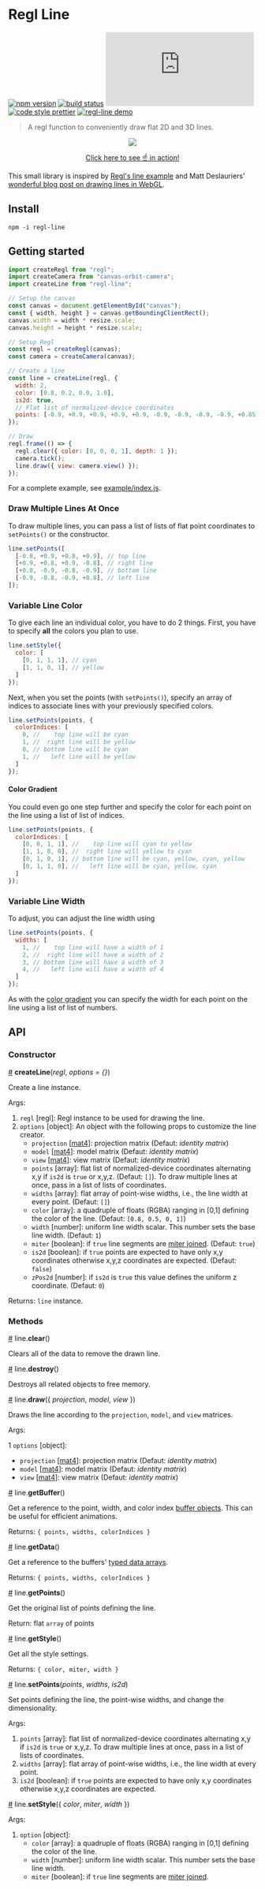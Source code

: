 # Regl Line

[![npm version](https://img.shields.io/npm/v/regl-line.svg)](https://www.npmjs.com/package/regl-line)
[![build status](https://github.com/flekschas/regl-line/workflows/build/badge.svg)](https://github.com/flekschas/regl-line/actions?query=workflow%3Abuild)
[![gzipped size](https://img.badgesize.io/https:/unpkg.com/regl-line/dist/regl-line.min.js?color=e17fff&compression=gzip)](https://bundlephobia.com/result?p=regl-line)
[![code style prettier](https://img.shields.io/badge/code_style-prettier-80a1ff.svg)](https://github.com/prettier/prettier)
[![regl-line demo](https://img.shields.io/badge/demo-online-f264ab.svg)](https://flekschas.github.io/regl-line/)

> A regl function to conveniently draw flat 2D and 3D lines.

<p align="center">
  <img src="https://flekschas.github.io/regl-line/teaser.gif" />
</p>

<p align="center">
  <a href="https://flekschas.github.io/regl-line/">Click here to see ☝️ in action!</a>
</p>

This small library is inspired by [Regl's line example](http://regl.party/examples?line) and Matt Deslauriers' [wonderful blog post on drawing lines in WebGL](https://mattdesl.svbtle.com/drawing-lines-is-hard).

## Install

```
npm -i regl-line
```

## Getting started

```javascript
import createRegl from "regl";
import createCamera from "canvas-orbit-camera";
import createLine from "regl-line";

// Setup the canvas
const canvas = document.getElementById("canvas");
const { width, height } = canvas.getBoundingClientRect();
canvas.width = width * resize.scale;
canvas.height = height * resize.scale;

// Setup Regl
const regl = createRegl(canvas);
const camera = createCamera(canvas);

// Create a line
const line = createLine(regl, {
  width: 2,
  color: [0.8, 0.2, 0.0, 1.0],
  is2d: true,
  // Flat list of normalized-device coordinates
  points: [-0.9, +0.9, +0.9, +0.9, +0.9, -0.9, -0.9, -0.9, -0.9, +0.85]
});

// Draw
regl.frame(() => {
  regl.clear({ color: [0, 0, 0, 1], depth: 1 });
  camera.tick();
  line.draw({ view: camera.view() });
});
```

For a complete example, see [example/index.js](example/index.js).

### Draw Multiple Lines At Once

To draw multiple lines, you can pass a list of lists of flat point coordinates to `setPoints()` or the constructor.

```javascript
line.setPoints([
  [-0.8, +0.9, +0.8, +0.9], // top line
  [+0.9, +0.8, +0.9, -0.8], // right line
  [+0.8, -0.9, -0.8, -0.9], // bottom line
  [-0.9, -0.8, -0.9, +0.8], // left line
]);
```

### Variable Line Color

To give each line an individual color, you have to do 2 things. First, you have to specify **all** the colors you plan to use.

```javascript
line.setStyle({
  color: [
    [0, 1, 1, 1], // cyan
    [1, 1, 0, 1], // yellow
  ]
});
```

Next, when you set the points (with `setPoints()`), specify an array of indices to associate lines with your previously specified colors.

```javascript
line.setPoints(points, {
  colorIndices: [
    0, //    top line will be cyan
    1, //  right line will be yellow
    0, // bottom line will be cyan
    1, //   left line will be yellow
  ]
});
```

#### Color Gradient

You could even go one step further and specify the color for each point on the line using a list of list of indices.

```javascript
line.setPoints(points, {
  colorIndices: [
    [0, 0, 1, 1], //    top line will cyan to yellow
    [1, 1, 0, 0], //  right line will yellow to cyan
    [0, 1, 0, 1], // bottom line will be cyan, yellow, cyan, yellow
    [0, 1, 1, 0], //   left line will be cyan, yellow, cyan
  ]
});
```

### Variable Line Width

To adjust, you can adjust the line width using

```javascript
line.setPoints(points, {
  widths: [
    1, //    top line will have a width of 1
    2, //  right line will have a width of 2
    3, // bottom line will have a width of 3
    4, //   left line will have a width of 4
  ]
});
```

As with the [color gradient](#color-gradient) you can specify the width for each point on the line using a list of list of numbers.

## API

### Constructor

<a name="createLine" href="#createLine">#</a> <b>createLine</b>(<i>regl</i>, <i>options = {}</i>)

Create a line instance.

Args:

1. `regl` [regl]: Regl instance to be used for drawing the line.
2. `options` [object]: An object with the following props to customize the line creator.
   - `projection` [[mat4](http://glmatrix.net/docs/module-mat4.html)]: projection matrix (Defaut: _identity matrix_)
   - `model` [[mat4](http://glmatrix.net/docs/module-mat4.html)]: model matrix (Defaut: _identity matrix_)
   - `view` [[mat4](http://glmatrix.net/docs/module-mat4.html)]: view matrix (Defaut: _identity matrix_)
   - `points` [array]: flat list of normalized-device coordinates alternating x,y if `is2d` is `true` or x,y,z. (Defaut: `[]`). To draw multiple lines at once, pass in a list of lists of coordinates.
   - `widths` [array]: flat array of point-wise widths, i.e., the line width at every point. (Defaut: `[]`)
   - `color` [array]: a quadruple of floats (RGBA) ranging in [0,1] defining the color of the line. (Defaut: `[0.8, 0.5, 0, 1]`)
   - `width` [number]: uniform line width scalar. This number sets the base line width. (Defaut: `1`)
   - `miter` [boolean]: if `true` line segments are [miter joined](https://en.wikipedia.org/wiki/Miter_joint). (Defaut: `true`)
   - `is2d` [boolean]: if `true` points are expected to have only x,y coordinates otherwise x,y,z coordinates are expected. (Defaut: `false`)
   - `zPos2d` [number]: if `is2d` is `true` this value defines the uniform z coordinate. (Defaut: `0`)

Returns: `line` instance.

### Methods

<a name="line.clear" href="#line.clear">#</a> line.<b>clear</b>()

Clears all of the data to remove the drawn line.

<a name="line.destroy" href="#line.destroy">#</a> line.<b>destroy</b>()

Destroys all related objects to free memory.

<a name="line.draw" href="#line.draw">#</a> line.<b>draw</b>({ <i>projection</i>, <i>model</i>, <i>view</i> })

Draws the line according to the `projection`, `model`, and `view` matrices.

Args:

1 `options` [object]:

- `projection` [[mat4](http://glmatrix.net/docs/module-mat4.html)]: projection matrix (Defaut: _identity matrix_)
- `model` [[mat4](http://glmatrix.net/docs/module-mat4.html)]: model matrix (Defaut: _identity matrix_)
- `view` [[mat4](http://glmatrix.net/docs/module-mat4.html)]: view matrix (Defaut: _identity matrix_)

<a name="line.getBuffer" href="#line.getBuffer">#</a> line.<b>getBuffer</b>()

Get a reference to the point, width, and color index [buffer objects](http://regl.party/api#buffers). This can be useful for efficient animations.

Returns: `{ points, widths, colorIndices }`

<a name="line.getData" href="#line.getData">#</a> line.<b>getData</b>()

Get a reference to the buffers' [typed data arrays](https://developer.mozilla.org/en-US/docs/Web/JavaScript/Typed_arrays).

Returns: `{ points, widths, colorIndices }`

<a name="line.getPoints" href="#line.getPoints">#</a> line.<b>getPoints</b>()

Get the original list of points defining the line.

Return: flat `array` of points

<a name="line.getStyle" href="#line.getStyle">#</a> line.<b>getStyle</b>()

Get all the style settings.

Returns: `{ color, miter, width }`

<a name="line.setPoints" href="#line.setPoints">#</a> line.<b>setPoints</b>(<i>points</i>, <i>widths</i>, <i>is2d</i>)

Set points defining the line, the point-wise widths, and change the dimensionality.

Args:

1. `points` [array]: flat list of normalized-device coordinates alternating x,y if `is2d` is `true` or x,y,z. To draw multiple lines at once, pass in a list of lists of coordinates.
2. `widths` [array]: flat array of point-wise widths, i.e., the line width at every point.
3. `is2d` [boolean]: if `true` points are expected to have only x,y coordinates otherwise x,y,z coordinates are expected.

<a name="line.setStyle" href="#line.setStyle">#</a> line.<b>setStyle</b>({ <i>color</i>, <i>miter</i>, <i>width</i> })

Args:

1. `option` [object]:
   - `color` [array]: a quadruple of floats (RGBA) ranging in [0,1] defining the color of the line.
   - `width` [number]: uniform line width scalar. This number sets the base line width.
   - `miter` [boolean]: if `true` line segments are [miter joined](https://en.wikipedia.org/wiki/Miter_joint).
